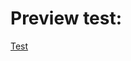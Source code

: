 
# Preview test:

[Test](https://drive.google.com/file/d/1X9l4ULHeKSCgMhcUwgiVxp_R2B8wrdRP/view?usp=sharing)

